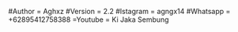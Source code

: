 #Author   = Aghxz
#Version  = 2.2
#Istagram = agngx14
#Whatsapp = +62895412758388
=Youtube  = Ki Jaka Sembung
